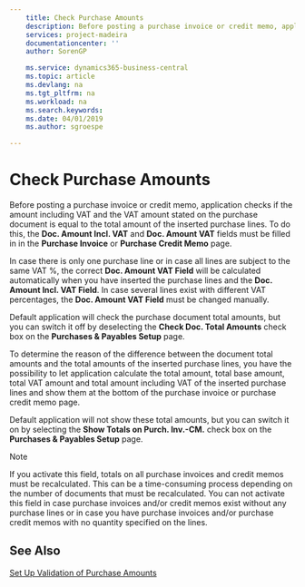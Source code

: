 ```yaml
---
    title: Check Purchase Amounts
    description: Before posting a purchase invoice or credit memo, application checks if the amount including VAT and the VAT amount stated on the purchase document is equal to the total amount of the inserted purchase lines.
    services: project-madeira
    documentationcenter: ''
    author: SorenGP

    ms.service: dynamics365-business-central
    ms.topic: article
    ms.devlang: na
    ms.tgt_pltfrm: na
    ms.workload: na
    ms.search.keywords:
    ms.date: 04/01/2019
    ms.author: sgroespe

---
```

# Check Purchase Amounts
Before posting a purchase invoice or credit memo, application checks if the amount including VAT and the VAT amount stated on the purchase document is equal to the total amount of the inserted purchase lines. To do this, the **Doc. Amount Incl. VAT** and **Doc. Amount VAT** fields must be filled in in the **Purchase Invoice** or **Purchase Credit Memo** page.  

 In case there is only one purchase line or in case all lines are subject to the same VAT %, the correct **Doc. Amount VAT Field** will be calculated automatically when you have inserted the purchase lines and the **Doc. Amount Incl. VAT Field**. In case several lines exist with different VAT percentages, the **Doc. Amount VAT Field** must be changed manually.  

 Default application will check the purchase document total amounts, but you can switch it off by deselecting the **Check Doc. Total Amounts** check box on the **Purchases & Payables Setup** page.  

 To determine the reason of the difference between the document total amounts and the total amounts of the inserted purchase lines, you have the possibility to let application calculate the total amount, total base amount, total VAT amount and total amount including VAT of the inserted purchase lines and show them at the bottom of the purchase invoice or purchase credit memo page.  

 Default application will not show these total amounts, but you can switch it on by selecting the **Show Totals on Purch. Inv.-CM.** check box on the **Purchases & Payables Setup** page.  

> [!NOTE]  
>  If you activate this field, totals on all purchase invoices and credit memos must be recalculated. This can be a time-consuming process depending on the number of documents that must be recalculated. You can not activate this field in case purchase invoices and/or credit memos exist without any purchase lines or in case you have purchase invoices and/or purchase credit memos with no quantity specified on the lines.  

## See Also  
 [Set Up Validation of Purchase Amounts](how-to-set-up-validation-of-purchase-amounts.md)
